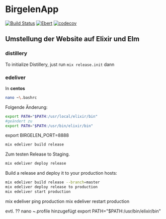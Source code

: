 # BirgelenApp
[![Build Status](https://semaphoreci.com/api/v1/fulnir/birgelen/branches/master/shields_badge.svg)](https://semaphoreci.com/fulnir/birgelen) [![Ebert](https://ebertapp.io/github/Fulnir/Birgelen.svg)](https://ebertapp.io/github/Fulnir/Birgelen) [![codecov](https://codecov.io/bb/fulnir/birgelen/branch/master/graph/badge.svg)](https://codecov.io/bb/fulnir/birgelen) 

## Umstellung der Website auf Elixir und Elm


### distillery

To initialize Distillery, just run 
```mix release.init```
dann



### edeliver

In **centos**
```bash
nano ~\.bashrc
```
Folgende Änderung:
```bash
export PATH="$PATH:/usr/local/elixir/bin"
#geändert zu
export PATH="$PATH:/usr/bin/elixir/bin"
```
export BIRGELEN_PORT=8888

```bash
mix edeliver build release
```

Zum testen Release to Staging.
```bash
mix edeliver deploy release
```

Build a release and deploy it to your production hosts:
```bash
mix edeliver build release --branch=master
mix edeliver deploy release to production
mix edeliver start production
```

mix edeliver ping production
mix edeliver restart production

evtl. ??
nano ~\.profile
hinzugefügt
export PATH="$PATH:/usr/bin/elixir/bin"
